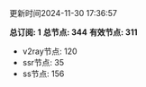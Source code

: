 更新时间2024-11-30 17:36:57

**总订阅: 1**
**总节点: 344**
**有效节点: 311**
- v2ray节点: 120
- ssr节点: 35
- ss节点: 156
